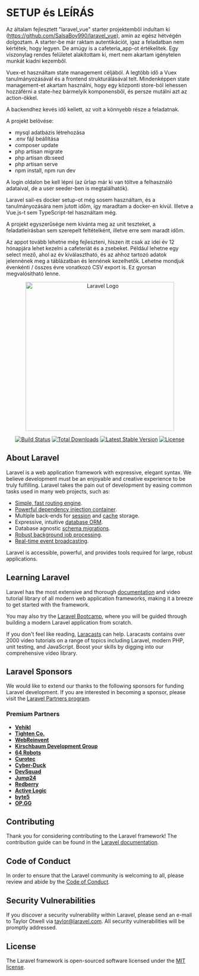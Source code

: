 # SETUP és LEÍRÁS

Az általam fejlesztett "laravel_vue" starter projektemből indultam ki (https://github.com/SalsaBoy990/laravel_vue), amin
az egész hétvégén dolgoztam. A starter-be már raktam autentikációt, igaz a feladatban nem kértétek, hogy legyen. De
amúgy is a cafeteria_app-ot értékelitek. Egy viszonylag rendes felületet alakítottam ki, mert nem akartam igénytelen
munkát kiadni kezemből.

Vuex-et használtam state management céljából. A legtöbb idő a Vuex tanulmányozásával és a frontend strukturálásával
telt. Mindenképpen state management-et akartam használni, hogy egy központi store-ból lehessen hozzáférni a state-hez
bármelyik komponensből, és persze mutálni azt az action-ökkel.

A backendhez kevés idő kellett, az volt a könnyebb része a feladatnak.

A projekt belövése:

- mysql adatbázis létrehozása
- .env fájl beállítása
- composer update
- php artisan migrate
- php artisan db:seed
- php artisan serve
- npm install, npm run dev

A login oldalon be kell lépni (az űrlap már ki van töltve a felhasználó adataival, de a user seeder-ben is
megtalálhatók).

Laravel sail-es docker setup-ot még sosem használtam, és a tanulmányozására nem jutott időm, így maradtam a docker-en
kívül. Illetve a Vue.js-t sem TypeScript-tel használtam még.

A projekt egyszerűsége nem kívánta meg az unit teszteket, a feladatleírásban sem szerepelt feltételként, illetve erre
sem maradt időm.

Az appot tovább lehetne még fejleszteni, hiszen itt csak az idei év 12 hónapjára lehet kezelni a cafeteriát és a
zsebeket. Például lehetne egy select mező, ahol az év kiválasztható, és az ahhoz tartozó adatok jelennének meg a
táblázatban és lennének kezelhetők. Lehetne mondjuk évenkénti / összes évre vonatkozó CSV export is. Ez gyorsan
megvalósítható lenne.





<p align="center"><a href="https://laravel.com" target="_blank"><img src="https://raw.githubusercontent.com/laravel/art/master/logo-lockup/5%20SVG/2%20CMYK/1%20Full%20Color/laravel-logolockup-cmyk-red.svg" width="400" alt="Laravel Logo"></a></p>

<p align="center">
<a href="https://github.com/laravel/framework/actions"><img src="https://github.com/laravel/framework/workflows/tests/badge.svg" alt="Build Status"></a>
<a href="https://packagist.org/packages/laravel/framework"><img src="https://img.shields.io/packagist/dt/laravel/framework" alt="Total Downloads"></a>
<a href="https://packagist.org/packages/laravel/framework"><img src="https://img.shields.io/packagist/v/laravel/framework" alt="Latest Stable Version"></a>
<a href="https://packagist.org/packages/laravel/framework"><img src="https://img.shields.io/packagist/l/laravel/framework" alt="License"></a>
</p>

## About Laravel

Laravel is a web application framework with expressive, elegant syntax. We believe development must be an enjoyable and
creative experience to be truly fulfilling. Laravel takes the pain out of development by easing common tasks used in
many web projects, such as:

- [Simple, fast routing engine](https://laravel.com/docs/routing).
- [Powerful dependency injection container](https://laravel.com/docs/container).
- Multiple back-ends for [session](https://laravel.com/docs/session) and [cache](https://laravel.com/docs/cache)
  storage.
- Expressive, intuitive [database ORM](https://laravel.com/docs/eloquent).
- Database agnostic [schema migrations](https://laravel.com/docs/migrations).
- [Robust background job processing](https://laravel.com/docs/queues).
- [Real-time event broadcasting](https://laravel.com/docs/broadcasting).

Laravel is accessible, powerful, and provides tools required for large, robust applications.

## Learning Laravel

Laravel has the most extensive and thorough [documentation](https://laravel.com/docs) and video tutorial library of all
modern web application frameworks, making it a breeze to get started with the framework.

You may also try the [Laravel Bootcamp](https://bootcamp.laravel.com), where you will be guided through building a
modern Laravel application from scratch.

If you don't feel like reading, [Laracasts](https://laracasts.com) can help. Laracasts contains over 2000 video
tutorials on a range of topics including Laravel, modern PHP, unit testing, and JavaScript. Boost your skills by digging
into our comprehensive video library.

## Laravel Sponsors

We would like to extend our thanks to the following sponsors for funding Laravel development. If you are interested in
becoming a sponsor, please visit the [Laravel Partners program](https://partners.laravel.com).

### Premium Partners

- **[Vehikl](https://vehikl.com/)**
- **[Tighten Co.](https://tighten.co)**
- **[WebReinvent](https://webreinvent.com/)**
- **[Kirschbaum Development Group](https://kirschbaumdevelopment.com)**
- **[64 Robots](https://64robots.com)**
- **[Curotec](https://www.curotec.com/services/technologies/laravel/)**
- **[Cyber-Duck](https://cyber-duck.co.uk)**
- **[DevSquad](https://devsquad.com/hire-laravel-developers)**
- **[Jump24](https://jump24.co.uk)**
- **[Redberry](https://redberry.international/laravel/)**
- **[Active Logic](https://activelogic.com)**
- **[byte5](https://byte5.de)**
- **[OP.GG](https://op.gg)**

## Contributing

Thank you for considering contributing to the Laravel framework! The contribution guide can be found in
the [Laravel documentation](https://laravel.com/docs/contributions).

## Code of Conduct

In order to ensure that the Laravel community is welcoming to all, please review and abide by
the [Code of Conduct](https://laravel.com/docs/contributions#code-of-conduct).

## Security Vulnerabilities

If you discover a security vulnerability within Laravel, please send an e-mail to Taylor Otwell
via [taylor@laravel.com](mailto:taylor@laravel.com). All security vulnerabilities will be promptly addressed.

## License

The Laravel framework is open-sourced software licensed under the [MIT license](https://opensource.org/licenses/MIT).
